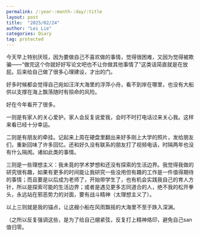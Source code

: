 ```yaml
---
permalink: /:year-:month-:day/:title
layout: post
title:  "2025/02/24"
author: "Lei Lie"
categories: Diary
tag: protected
---
```


今天早上特别厌班，因为要做自己不喜欢做的事情，觉得很困难，又因为觉得被欺骗——“做完这个你就好好写论文吧也不让你做其他事情了”这类话简直就是在放屁。后来给自己做了很多心理建设，才出的门。

好多时候都会觉得自己宛如汪洋大海里的浮萍小舟，看不到岸在哪里，也没有大船供以支撑在海上飘荡随时有殒命的风险。

好在今年看开了很多。

一则是有家人的关心爱护。家人会反复说爱我，会时不时打电话过来关心我。这样来看已经十分幸运。

二则是有朋友的牵挂。记起来上周在硬盘里翻出来好多刚上大学的照片，发给朋友们，重新回味了许多回忆。还和好久没有联系的朋友打了视频电话，时隔两年也没有什么隔阂。诸如此类的事情。

三则是一些理想主义：我未竟的学术梦想和还没有探索的生活边界。我觉得我做的研究很有趣，如果有更多的时间能让我研究一些没用但有趣的工作是一件值得期待的事情；而且要是以后成为老师了，开始带学生了，也有机会实践我自己的育人方针，所以是探索可能的生活边界；或者是遇见更多志同道合的人，绝不我的松开拳头，永远站在邪恶势力的对面，要有战斗精神（太理想主义了）。

以上三则就是我的锚点，让这艘小船在风雨飘摇的大海里不至于跌入深渊。

（之所以反复强调这些，是为了给自己绷紧弦，反复打上精神烙印，避免自己san值归零。